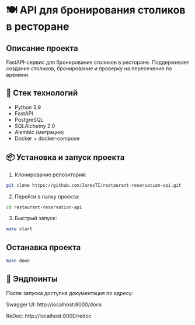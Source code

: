 # 🍽️ API для бронирования столиков в ресторане

Описание проекта
---
FastAPI-сервис для бронирования столиков в ресторане. Поддерживает создание столиков, бронирование и проверку на пересечение по времени.

🚀 Стек технологий
---
- Python 3.9
- FastAPI
- PostgreSQL
- SQLAlchemy 2.0
- Alembic (миграции)
- Docker + docker-compose

📦 Установка и запуск проекта
---
1. Клонирование репозитория:
```bash
git clone https://github.com/JarexTI/restaurant-reservation-api.git
```
2. Перейти в папку проекта:
```bash
cd restaurant-reservation-api
```
3. Быстрый запуск:
```bash
make start
```

Останавка проекта
---
```bash
make down
```

🔗 Эндпоинты
---
После запуска доступна документация по адресу:

Swagger UI: http://localhost:8000/docs

ReDoc: http://localhost:8000/redoc
